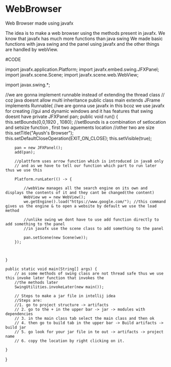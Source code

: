 # WebBrowser
Web Browser made using javafx

The idea is to make a web browser using the methods present in javafx.
We know that javafx has much more functions than java swing
We made basic functions with java swing and the panel using javafx and the other things are handled by webView.

#CODE

import javafx.application.Platform;
import javafx.embed.swing.JFXPanel;
import javafx.scene.Scene;
import javafx.scene.web.WebView;

import javax.swing.*;

//we are gonna implement runnable instead of extending the thread class
// coz java doesnt allow multi inheritance
public class main extends JFrame implements Runnable{
    //we are gonna use javafx in this bcoz we use javafx for creating
    //gui and dynamic windows and it has features that swing doesnt have
    private JFXPanel pan;
    public void run()
    {
        this.setBounds(0,0,1920 , 1080); //setBounds is a combination of setlocation and setsize function , first two aguements location
                            //other two are size
        this.setTitle("Ayush's Browser");
        this.setDefaultCloseOperation(EXIT_ON_CLOSE);
        this.setVisible(true);

        pan = new JFXPanel();
        add(pan);

        //plattform uses arrow function which is introduced in java8 only
        // and as we have to tell our function which part to run later thus we use this

        Platform.runLater(() -> {

            //webView manages all the search engine on its own and displays the contents of it and they cant be changed(the content)
            WebView we = new WebView();
            we.getEngine().load("https://www.google.com/"); //this command gives us the engine & to open a website by default we use the load method

            //unlike swing we dont have to use add function directly to add something to the panel
            //in javafx use the scene class to add something to the panel

            pan.setScene(new Scene(we));
        });



    }

    public static void main(String[] args) {
        // as some methods of swing class are not thread safe thus we use this invoke later function that invokes the
        //the methods later
        SwingUtilities.invokeLater(new main());

        // Steps to make a jar file in intellij idea
        //Steps are:
        //1. go to project structure -> artifacts
        // 2. go to the + in the upper bar -> jar -> modules with dependencies
        // 3. in the main class tab select the main class and then ok
        // 4. then go to build tab in the upper bar -> Build artifacts -> build jar
        // 5. go look for your jar file in te out -> artifacts -> project name
        // 6. copy the location by right clicking on it.

    }

}
